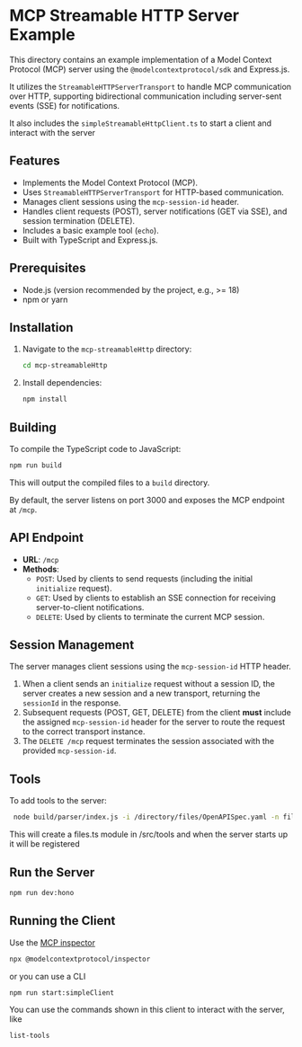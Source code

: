 # MCP Streamable HTTP Server Example

This directory contains an example implementation of a Model Context Protocol (MCP) server using the `@modelcontextprotocol/sdk` and Express.js.

It utilizes the `StreamableHTTPServerTransport` to handle MCP communication over HTTP, supporting bidirectional communication including server-sent events (SSE) for notifications.

It also includes the `simpleStreamableHttpClient.ts` to start a client and interact with the server

## Features

*   Implements the Model Context Protocol (MCP).
*   Uses `StreamableHTTPServerTransport` for HTTP-based communication.
*   Manages client sessions using the `mcp-session-id` header.
*   Handles client requests (POST), server notifications (GET via SSE), and session termination (DELETE).
*   Includes a basic example tool (`echo`).
*   Built with TypeScript and Express.js.

## Prerequisites

*   Node.js (version recommended by the project, e.g., >= 18)
*   npm or yarn

## Installation

1.  Navigate to the `mcp-streamableHttp` directory:
    ```bash
    cd mcp-streamableHttp
    ```
2.  Install dependencies:
    ```bash
    npm install
    ```

## Building

To compile the TypeScript code to JavaScript:

```bash
npm run build
```

This will output the compiled files to a `build` directory.



By default, the server listens on port 3000 and exposes the MCP endpoint at `/mcp`.

## API Endpoint

*   **URL**: `/mcp`
*   **Methods**:
    *   `POST`: Used by clients to send requests (including the initial `initialize` request).
    *   `GET`: Used by clients to establish an SSE connection for receiving server-to-client notifications.
    *   `DELETE`: Used by clients to terminate the current MCP session.

## Session Management

The server manages client sessions using the `mcp-session-id` HTTP header. 

1.  When a client sends an `initialize` request without a session ID, the server creates a new session and a new transport, returning the `sessionId` in the response.
2.  Subsequent requests (POST, GET, DELETE) from the client **must** include the assigned `mcp-session-id` header for the server to route the request to the correct transport instance.
3.  The `DELETE /mcp` request terminates the session associated with the provided `mcp-session-id`.

## Tools

To add tools to the server: 
```bash
 node build/parser/index.js -i /directory/files/OpenAPISpec.yaml -n files
 ```
This will create a files.ts module in /src/tools and when the server starts up it will be registered

## Run the Server
```bash
npm run dev:hono
```

## Running the Client

Use the [MCP inspector](https://github.com/modelcontextprotocol/inspector) 
```bash
npx @modelcontextprotocol/inspector
```
or you can use a CLI

```bash
npm run start:simpleClient
```

You can use the commands shown in this client to interact with the server, like 


```bash
list-tools
```
